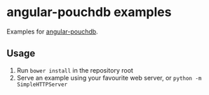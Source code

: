 # angular-pouchdb examples

Examples for [angular-pouchdb][].

## Usage

1. Run `bower install` in the repository root
2. Serve an example using your favourite web server, or
   `python -m SimpleHTTPServer`

[angular-pouchdb]: https://github.com/angular-pouchdb/angular-pouchdb
